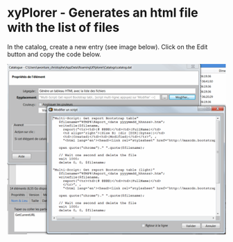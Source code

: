 # xyPlorer - Generates an html file with the list of files

In the catalog, create a new entry (see image below).  Click on the Edit button and copy the code below.

![Create HTML table with list of files](./images/script_create_table.png)
